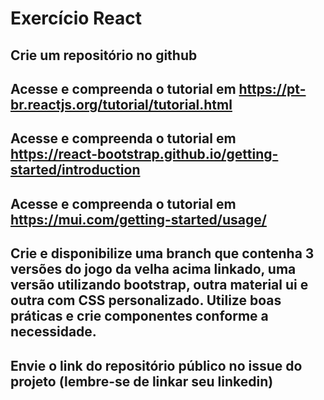 # Exercício React
## Crie um repositório no github
## Acesse e compreenda o tutorial em https://pt-br.reactjs.org/tutorial/tutorial.html
## Acesse e compreenda o tutorial em https://react-bootstrap.github.io/getting-started/introduction
## Acesse e compreenda o tutorial em https://mui.com/getting-started/usage/
## Crie e disponibilize uma branch que contenha 3 versões do jogo da velha acima linkado, uma versão utilizando bootstrap, outra material ui e outra com CSS personalizado. Utilize boas práticas e crie componentes conforme a necessidade. 
## Envie o link do repositório público no issue do projeto (lembre-se de linkar seu linkedin)
